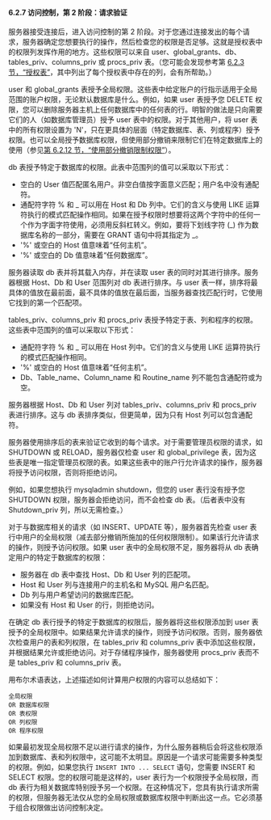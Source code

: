#### 6.2.7 访问控制，第 2 阶段：请求验证

服务器接受连接后，进入访问控制的第 2 阶段。对于您通过连接发出的每个请求，服务器确定您想要执行的操作，然后检查您的权限是否足够。这就是授权表中的权限列发挥作用的地方。这些权限可以来自 user、global_grants、db、tables_priv、columns_priv 或 procs_priv 表。（您可能会发现参考第 [6.2.3 节，“授权表”](./06.02.03.授权表.md)，其中列出了每个授权表中存在的列，会有所帮助。）

user 和 global_grants 表授予全局权限。这些表中给定账户的行指示适用于全局范围的账户权限，无论默认数据库是什么。例如，如果 user 表授予您 DELETE 权限，您可以删除服务器主机上任何数据库中的任何表的行。明智的做法是只向需要它们的人（如数据库管理员）授予 user 表中的权限。对于其他用户，将 user 表中的所有权限设置为 'N'，只在更具体的层面（特定数据库、表、列或程序）授予权限。也可以全局授予数据库权限，但使用部分撤销来限制它们在特定数据库上的使用（参见[第 6.2.12 节，“使用部分撤销限制权限”](./06.02.12.使用部分撤销限制权限.md)）。

db 表授予特定于数据库的权限。此表中范围列的值可以采取以下形式：

- 空白的 User 值匹配匿名用户。非空白值按字面意义匹配；用户名中没有通配符。
- 通配符字符 % 和 _ 可以用在 Host 和 Db 列中。它们的含义与使用 LIKE 运算符执行的模式匹配操作相同。如果在授予权限时想要将这两个字符中的任何一个作为字面字符使用，必须用反斜杠转义。例如，要将下划线字符 (_) 作为数据库名称的一部分，需要在 GRANT 语句中将其指定为 \_。
- '%' 或空白的 Host 值意味着“任何主机”。
- '%' 或空白的 Db 值意味着“任何数据库”。

服务器读取 db 表并将其载入内存，并在读取 user 表的同时对其进行排序。服务器根据 Host、Db 和 User 范围列对 db 表进行排序。与 user 表一样，排序将最具体的值放在最前面，最不具体的值放在最后面，当服务器查找匹配行时，它使用它找到的第一个匹配项。

tables_priv、columns_priv 和 procs_priv 表授予特定于表、列和程序的权限。这些表中范围列的值可以采取以下形式：

- 通配符字符 % 和 _ 可以用在 Host 列中。它们的含义与使用 LIKE 运算符执行的模式匹配操作相同。
- '%' 或空白的 Host 值意味着“任何主机”。
- Db、Table_name、Column_name 和 Routine_name 列不能包含通配符或为空。

服务器根据 Host、Db 和 User 列对 tables_priv、columns_priv 和 procs_priv 表进行排序。这与 db 表排序类似，但更简单，因为只有 Host 列可以包含通配符。

服务器使用排序后的表来验证它收到的每个请求。对于需要管理员权限的请求，如 SHUTDOWN 或 RELOAD，服务器仅检查 user 和 global_privilege 表，因为这些表是唯一指定管理员权限的表。如果这些表中的账户行允许请求的操作，服务器将授予访问权限，否则将拒绝访问。

例如，如果您想执行 mysqladmin shutdown，但您的 user 表行没有授予您 SHUTDOWN 权限，服务器会拒绝访问，而不会检查 db 表。（后者表中没有 Shutdown_priv 列，所以无需检查。）

对于与数据库相关的请求（如 INSERT、UPDATE 等），服务器首先检查 user 表行中用户的全局权限（减去部分撤销所施加的任何权限限制）。如果该行允许请求的操作，则授予访问权限。如果 user 表中的全局权限不足，服务器将从 db 表确定用户的特定于数据库的权限：

- 服务器在 db 表中查找 Host、Db 和 User 列的匹配项。
- Host 和 User 列与连接用户的主机名和 MySQL 用户名匹配。
- Db 列与用户希望访问的数据库匹配。
- 如果没有 Host 和 User 的行，则拒绝访问。

在确定 db 表行授予的特定于数据库的权限后，服务器将这些权限添加到 user 表授予的全局权限中。如果结果允许请求的操作，则授予访问权限。否则，服务器依次检查用户的表和列权限，在 tables_priv 和 columns_priv 表中添加这些权限，并根据结果允许或拒绝访问。对于存储程序操作，服务器使用 procs_priv 表而不是 tables_priv 和 columns_priv 表。

用布尔术语表达，上述描述如何计算用户权限的内容可以总结如下：

```
全局权限
OR 数据库权限
OR 表权限
OR 列权限
OR 程序权限
```

如果最初发现全局权限不足以进行请求的操作，为什么服务器稍后会将这些权限添加到数据库、表和列权限中，这可能不太明显。原因是一个请求可能需要多种类型的权限。例如，如果您执行 `INSERT INTO ... SELECT` 语句，您需要 INSERT 和 SELECT 权限。您的权限可能是这样的，user 表行为一个权限授予全局权限，而 db 表行为相关数据库特别授予另一个权限。在这种情况下，您具有执行请求所需的权限，但服务器无法仅从您的全局权限或数据库权限中判断出这一点。它必须基于组合权限做出访问控制决定。
